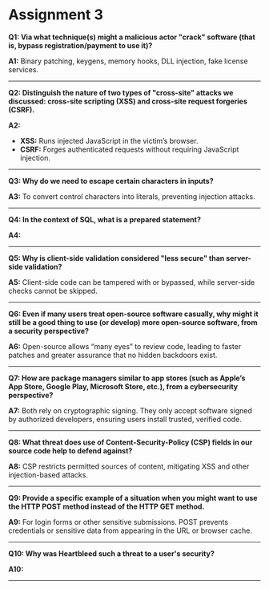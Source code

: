 # Assignment 3

**Q1: Via what technique(s) might a malicious actor "crack" software (that is, bypass registration/payment to use it)?**

**A1:** Binary patching, keygens, memory hooks, DLL injection, fake license services.

---

**Q2: Distinguish the nature of two types of "cross-site" attacks we discussed: cross-site scripting (XSS) and cross-site request forgeries (CSRF).**

**A2:**

* **XSS:** Runs injected JavaScript in the victim’s browser.
* **CSRF:** Forges authenticated requests without requiring JavaScript injection.

---

**Q3: Why do we need to escape certain characters in inputs?**

**A3:** To convert control characters into literals, preventing injection attacks.

---

**Q4: In the context of SQL, what is a prepared statement?**

**A4:** 

---

**Q5: Why is client-side validation considered "less secure" than server-side validation?**

**A5:** Client-side code can be tampered with or bypassed, while server-side checks cannot be skipped.

---

**Q6: Even if many users treat open-source software casually, why might it still be a good thing to use (or develop) more open-source software, from a security perspective?**

**A6:** Open-source allows “many eyes” to review code, leading to faster patches and greater assurance that no hidden backdoors exist.

---

**Q7: How are package managers similar to app stores (such as Apple’s App Store, Google Play, Microsoft Store, etc.), from a cybersecurity perspective?**

**A7:** Both rely on cryptographic signing. They only accept software signed by authorized developers, ensuring users install trusted, verified code.

---

**Q8: What threat does use of Content-Security-Policy (CSP) fields in our source code help to defend against?**

**A8:** CSP restricts permitted sources of content, mitigating XSS and other injection-based attacks.

---

**Q9: Provide a specific example of a situation when you might want to use the HTTP POST method instead of the HTTP GET method.**

**A9:** For login forms or other sensitive submissions. POST prevents credentials or sensitive data from appearing in the URL or browser cache.

---

**Q10: Why was Heartbleed such a threat to a user's security?**

**A10:** 

---
